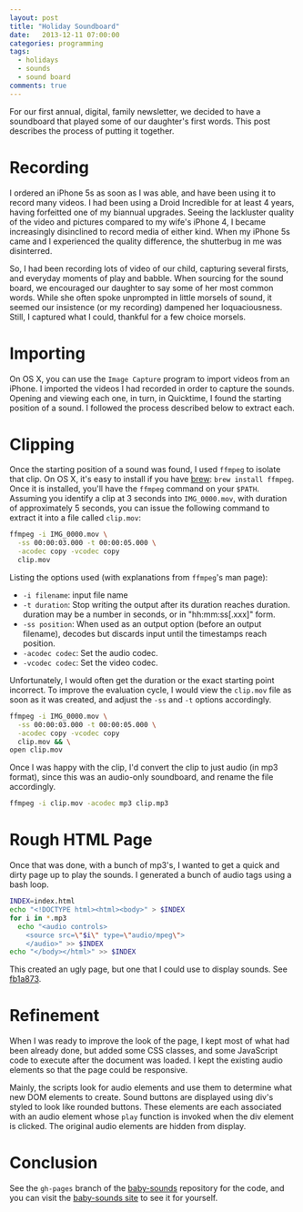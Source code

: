 ```yaml
---
layout: post
title: "Holiday Soundboard"
date:   2013-12-11 07:00:00
categories: programming
tags:
  - holidays
  - sounds
  - sound board
comments: true
---
```


For our first annual, digital, family newsletter, we decided to have a
soundboard that played some of our daughter's first words. This post
describes the process of putting it together.

# Recording

I ordered an iPhone 5s as soon as I was able, and have been using it to
record many videos. I had been using a Droid Incredible for at least 4
years, having forfeitted one of my biannual upgrades.  Seeing the
lackluster quality of the video and pictures compared to my wife's
iPhone 4, I became increasingly disinclined to record media of either
kind. When my iPhone 5s came and I experienced the quality difference,
the shutterbug in me was disinterred. 

So, I had been recording lots of video of our child, capturing several
firsts, and everyday moments of play and babble. When sourcing for the
sound board, we encouraged our daughter to say some of her most common
words. While she often spoke unprompted in little morsels of sound, it
seemed our insistence (or my recording) dampened her loquaciousness.
Still, I captured what I could, thankful for a few choice morsels.

# Importing

On OS X, you can use the `Image Capture` program to import videos from
an iPhone. I imported the videos I had recorded in order to capture the
sounds.  Opening and viewing each one, in turn, in Quicktime, I found
the starting position of a sound. I followed the process described below
to extract each. 

# Clipping

Once the starting position of a sound was found, I used `ffmpeg` to
isolate that clip. On OS X, it's easy to install if you have
[brew](http://brew.sh/): `brew install ffmpeg`. Once it is installed,
you'll have the `ffmpeg` command on your `$PATH`. Assuming you identify a
clip at 3 seconds into `IMG_0000.mov`, with duration of approximately 5
seconds, you can issue the following command to extract it into a file
called `clip.mov`: 

```bash
ffmpeg -i IMG_0000.mov \
  -ss 00:00:03.000 -t 00:00:05.000 \
  -acodec copy -vcodec copy
  clip.mov
```

Listing the options used (with explanations from `ffmpeg`'s man page):

* `-i filename`: input file name
* `-t duration`: Stop writing the output after its duration reaches 
  duration.  duration may be a number in seconds, or in 
  "hh:mm:ss[.xxx]" form.
* `-ss position`: When used as an output option (before an output
  filename), decodes but discards input until the timestamps reach
  position.
* `-acodec codec`: Set the audio codec. 
* `-vcodec codec`: Set the video codec.

Unfortunately, I would often get the duration or the exact starting
point incorrect. To improve the evaluation cycle, I would view the
`clip.mov` file as soon as it was created, and adjust the `-ss` and `-t`
options accordingly. 

```bash
ffmpeg -i IMG_0000.mov \
  -ss 00:00:03.000 -t 00:00:05.000 \
  -acodec copy -vcodec copy
  clip.mov && \
open clip.mov
```

Once I was happy with the clip, I'd convert the clip to just audio (in
mp3 format), since this was an audio-only soundboard, and rename the
file accordingly.

```bash
ffmpeg -i clip.mov -acodec mp3 clip.mp3
```

# Rough HTML Page

Once that was done, with a bunch of mp3's, I wanted to get a quick and
dirty page up to play the sounds. I generated a bunch of audio tags
using a bash loop. 

```bash
INDEX=index.html
echo "<!DOCTYPE html><html><body>" > $INDEX
for i in *.mp3
  echo "<audio controls>
    <source src=\"$i\" type=\"audio/mpeg\">
    </audio>" >> $INDEX
echo "</body></html>" >> $INDEX
```

This created an ugly page, but one that I could use to display sounds.
See [fb1a873](https://github.com/jamiely/baby-sounds/tree/fb1a8735c69e38cf23a8cb03e43093da200a1ada).

# Refinement

When I was ready to improve the look of the page, I kept most of what
had been already done, but added some CSS classes, and some JavaScript
code to execute after the document was loaded. I kept the existing audio
elements so that the page could be responsive. 

Mainly, the scripts look for audio elements and use them to determine
what new DOM elements to create. Sound buttons are displayed using div's
styled to look like rounded buttons. These elements are each associated
with an audio element whose `play` function is invoked when the div
element is clicked. The original audio elements are hidden from display.

# Conclusion

See the `gh-pages` branch of the
[baby-sounds](https://github.com/jamiely/baby-sounds) repository for the
code, and you can visit the [baby-sounds
site](https://github.com/jamiely/baby-sounds) to see it for yourself.

